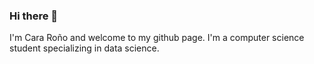 ### Hi there 👋

I'm Cara Roño and welcome to my github page. 
I'm a computer science student specializing in data science. 

